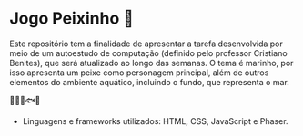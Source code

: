 # Jogo Peixinho 🐠

Este repositório tem a finalidade de apresentar a tarefa desenvolvida por meio de um autoestudo de computação (definido pelo professor Cristiano Benites), que será atualizado ao longo das semanas. O tema é marinho, por isso apresenta um peixe como personagem principal, além de outros elementos do ambiente aquático, incluindo o fundo, que representa o mar.

🪸🦈🐡🐟🐚

- Linguagens e frameworks utilizados: HTML, CSS, JavaScript e Phaser.
